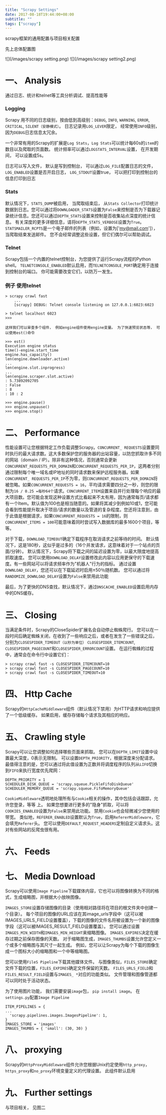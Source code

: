 ```yaml
---
title: "Scrapy Settings"
date: 2017-08-18T19:44:00+08:00
subtitle: ""
tags: ["scrapy"]
---
```


scrapy框架的通用配置与项目相关配置

<!--more-->

先上总体配置图

![](/images/scrapy setting.png)
![](/images/scrapy setting2.png)


# 一、 Analysis

通过日志、统计和telnet等工具分析调试、提高性能等

### Logging

Scrapy 用不同的日志级别，按由低到高级别：`DEBUG`, `INFO`, `WARNING`, `ERROR`, `CRITICAL`, `SILENT（安静模式）`。 日志记录用`LOG_LEVER`限定， 经常使用`INFO`级别， 因为`DEBUG`日志信息太冗余。

一个非常有用的Scrapy的扩展是`Log Stats`，`Log Stats`可以统计每60s的`item`的数目以及爬取的页面数。 统计频率可以通过`LOGSTATS_INTERVAL`设置， 在开发期间， 可以设置成5s。

日志可以写入文件， 默认是写到控制台， 可以通过`LOG_FILE`配置日志的文件，`LOG_ENABLED`设置是否开启日志， `LOG_STDOUT`设置true， 可以把打印到控制台的信息打印到日志

### Stats

默认情况下，`STATS_DUMP`被启用， 当爬取结束后， 从`Stats Collector`打印统计数据到日志。您可以通过将`DOWNLOADER_STATS`设置为`False`来控制是否为下载器记录统计信息。您还可以通过`DEPTH_STATS`设置来控制是否收集站点深度的统计信息。 有关深度的更多详细信息，请将`DEPTH_STATS_VERBOSE`设置为`True`。 `STATSMAILER_RCPTS`是一个电子邮件的列表（例如，设置为['my@mail.com']），当爬取结束发送邮件。 您不会经常调整这些设置，但它们偶尔可以帮助调试。

### Telnet

Scrapy包括一个内置的telnet控制台，为您提供了运行Scrapy流程的Python shell。 `TELNETCONSOLE_ENABLED`默认启用，而`TELNETCONSOLE_PORT`确定用于连接到控制台的端口。 你可能需要改变它们，以防万一发生。

### 例子 使用telnet

```
> scrapy crawl fast
    ...
    [scrapy] DEBUG: Telnet console listening on 127.0.0.1:6023:6023
    
> telnet localhost 6023
>>>

这样我们可以审查多个组件， 例如engine组件使用engine变量。 为了快速预览状态等， 可以使用est()命令

>>> est()
Execution engine status
time()-engine.start_time
engine.has_capacity()
len(engine.downloader.active)
...
len(engine.slot.inprogress)
...
len(engine.scraper.slot.active)
: 5.73892092705
: False
: 8
: 10 : 2

>>> engine.pause()
>>> engine.unpause()
>>> engine.stop()

```

# 二、 Performance

性能设置可让您根据特定工作负载调整Scrapy。`CONCURRENT_ REQUESTS`设置要同时执行的最大请求数。这大多数保护您的服务器的出站容量，以防您抓取许多不同的网站（domain / IP）。除非有这种情况，否则通常会更新`CONCURRENT_REQUESTS_PER_DOMAIN`和`CONCURRENT_REQUESTS_PER_IP`，这两者分别通过限制每个唯一域名或IP地址的同时请求数来保护远程服务器。如果`CONCURRENT_ REQUESTS_PER_IP`不为零，则`CONCURRENT_REQUESTS_PER_DOMAIN`将被忽略。如果`CONCURRENT_REQUESTS = 16`，平均请求需要四分之一秒，则您的限制为`16 / 0.25 =每秒64个`请求。`CONCURRENT_ITEM`设置来自并行处理每个响应的最大项目数。您可能会发现这种设置方式比看起来不太有用，因为通常每页/请求都有一个Item。默认值为100也是相当随意的。如果将其减少到例如10或1，您可能会看到性能提升取决于项目/请求的数量以及管道的复杂程度。您还将注意到，由于此值是根据请求，如果`CONCURRENT_REQUESTS = 16`的限制，则`CONCURRENT_ITEMS = 100`可能意味着同时尝试写入数据库的最多1600个项目，等等。

对于下载，`DOWNLOAD_TIMEOUT`确定下载程序在取消请求之前等待的时间。 默认情况下，这是180秒，这似乎是过多的（16个并发请求，这意味着对于一个站点的页面/分钟）。 默认情况下，Scrapy将下载之间的延迟设置为零，以最大限度地提高抓取速度。 您可以使用`DOWNLOAD_DELAY`设置修改此内容以应用更保守的下载速度。有一些网站可以将请求频率作为"机器人"行为的指标。 通过设置`DOWNLOAD_DELAY`，您还可以在下载延迟时启用±50％随机数。 您可以通过将`RANDOMIZE_DOWNLOAD_DELAY`设置为`False`来禁用此功能

最后，为了更快的DNS查找，默认情况下，通过`DNSCACHE_ENABLED`设置启用内存中的DNS缓存。

# 三、 Closing

当满足条件时，Scrapy的CloseSpider扩展名会自动停止蜘蛛爬行。 您可以在一段时间后确定蜘蛛关闭，在收到了一些响应之后，或者在发生了一些错误之后， 分别为`CLOSESPIDER_TIMEOUT（以秒为单位）` `CLOSESPIDER_ITEMCOUNT`, `CLOSESPIDER_PAGECOUNT`和`CLOSESPIDER_ERRORCOUNT`设置。 在运行蜘蛛的过程中，通常会在命令行中设置它们：

```
> scrapy crawl fast -s CLOSESPIDER_ITEMCOUNT=10
> scrapy crawl fast -s CLOSESPIDER_PAGECOUNT=10
> scrapy crawl fast -s CLOSESPIDER_TIMEOUT=10
```

# 四、 Http Cache

Scrapy的`HttpCacheMiddleware`组件（默认情况下禁用）为HTTP请求和响应提供了一个低级缓存。 如果启用，缓存存储每个请求及其相应的响应。

# 五、 Crawling style

Scrapy可以让您调整如何选择哪些页面来抓取。 您可以在`DEPTH_LIMIT`设置中设置最大深度，0表示无限制。 可以设置`DEPTH_PRIORITY`，根据深度来分配请求。 最值得注意的是，您可以通过将此值设置为正数并将调度程序的队列从`LIFO`切换到`FIFO`来执行宽度优先爬网：

```
DEPTH_PRIORITY = 1
SCHEDULER_DISK_QUEUE = 'scrapy.squeue.PickleFifoDiskQueue'
SCHEDULER_MEMORY_QUEUE = 'scrapy.squeue.FifoMemoryQueue'
```

`CookieMiddleware`透明地处理所有与`Cookie`相关的操作，其中包括会话跟踪，允许您登录，等等
上。 如果您想要进行更多的"隐身"抓取，可以将`COOKIES_ENABLED`设置为`False`来禁用此功能。 禁用`Cookie`也会轻微减少您使用的带宽。 类似地，`REFERER_ENABLED`设置默认为`True`，启用`RefererMiddleware`，它会填充`Referer`头。 您可以使用`DEFAULT_REQUEST_HEADERS`定制自定义请求头。这对有些网站的反爬虫很有用。


# 六、 Feeds

# 七、 Media Download

Scrapy可以使用`Image Pipeline`下载媒体内容，它也可以将图像转换为不同的格式，生成缩略图，并根据大小放映图像。

`IMAGES_STORE`设置存储图像的目录（使用相对路径将在项目的根文件夹中创建一个目录）。 每个项目的图像的URL应该在其image_urls字段中（这可以被IMAGES_URLS_FIELD设置覆盖），下载的图像的文件名将被设置为一个新的图像字段（这可以被IMAGES_RESULT_FIELD设置覆盖）。 您可以通过设置`IMAGES_MIN_WIDTH`和`IMAGES_MIN_HEIGHT`来缩略图像。 `IMAGES_EXPIRES`决定在缓存过期之前保存图像的天数。 对于缩略图生成，`IMAGES_THUMBS`设置允许您定义一个或多个缩略图与其尺寸一起生成。 例如，您可以让Scrapy为每个下载的图像生成一个图标大小的缩略图和一个中等缩略图。

您可以使用`FileS Pipeline`下载其他媒体文件。 与图像类似，`FILES_STORE`确定文件下载的位置，`FILES_EXPIRES`确定文件保留的天数。 `FILES_URLS_FIELD`和`FILES_RESULT_FIELD`设置与`IMAGES_ *`对应的功能类似。 文件管理和图像管道都可以同时处于活动状态。

为了使用图片功能， 我们需要安装`image`包， `pip install image`。 在`settings.py`配置`Image Pipeline`

```
ITEM_PIPELINES = {
...
  'scrapy.pipelines.images.ImagesPipeline': 1,
}
IMAGES_STORE = 'images'
IMAGES_THUMBS = { 'small': (30, 30) }
```

# 八、 proxying

Scrapy的`HttpProxyMiddleware`组件允许您根据Unix约定使用`http_proxy`，`https_proxy`和`no_proxy`环境变量定义的代理设置。 此组件默认启用

# 九、 Further settings

与项目相关， 见图二

